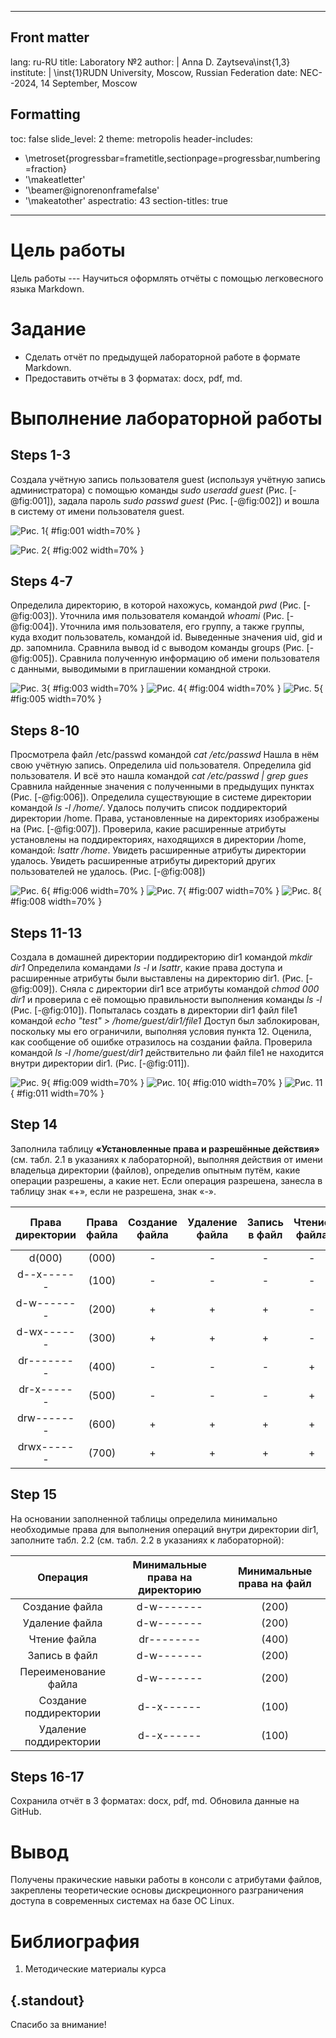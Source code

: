 
---
## Front matter
lang: ru-RU
title: Laboratory №2
author: |
	Anna D. Zaytseva\inst{1,3}
institute: |
	\inst{1}RUDN University, Moscow, Russian Federation
date: NEC--2024, 14 September, Moscow

## Formatting
toc: false
slide_level: 2
theme: metropolis
header-includes: 
 - \metroset{progressbar=frametitle,sectionpage=progressbar,numbering=fraction}
 - '\makeatletter'
 - '\beamer@ignorenonframefalse'
 - '\makeatother'
aspectratio: 43
section-titles: true
---

# Цель работы

Цель работы --- Научиться оформлять отчёты с помощью легковесного языка Markdown.

# Задание

- Сделать отчёт по предыдущей лабораторной работе в формате Markdown.
- Предоставить отчёты в 3 форматах: docx, pdf, md.

# Выполнение лабораторной работы

## Steps 1-3

Создала учётную запись пользователя guest (используя учётную запись администратора) с помощью команды *sudo useradd guest* (Рис. [-@fig:001]), задала пароль *sudo passwd guest* (Рис. [-@fig:002]) и вошла в систему от имени пользователя guest.

![Рис. 1](lab02_pictures/1.png){ #fig:001 width=70% }

![Рис. 2](lab02_pictures/2.png){ #fig:002 width=70% }

## Steps 4-7

Определила директорию, в которой нахожусь, командой *pwd* (Рис. [-@fig:003]). Уточнила имя пользователя командой *whoami* (Рис. [-@fig:004]). Уточнила имя пользователя, его группу, а также группы, куда входит пользователь, командой id. Выведенные значения uid, gid и др. запомнила. Сравнила вывод id с выводом команды groups (Рис. [-@fig:005]). Сравнила полученную информацию об имени пользователя с данными, выводимыми в приглашении командной строки.

![Рис. 3](lab02_pictures/3.png){ #fig:003 width=70% }
![Рис. 4](lab02_pictures/4.png){ #fig:004 width=70% }
![Рис. 5](lab02_pictures/5.png){ #fig:005 width=70% }

## Steps 8-10

Просмотрела файл /etc/passwd командой *cat /etc/passwd* Нашла в нём свою учётную запись. Определила uid пользователя. Определила gid пользователя. И всё это нашла командой *cat /etc/passwd | grep gues* Сравнила найденные значения с полученными в предыдущих пунктах (Рис. [-@fig:006]). Определила существующие в системе директории командой *ls -l /home/*. Удалось получить список поддиректорий директории /home. Права, установленные на директориях изображены на (Рис. [-@fig:007]). Проверила, какие расширенные атрибуты установлены на поддиректориях, находящихся в директории /home, командой: *lsattr /home*. Увидеть расширенные атрибуты директории удалось. Увидеть расширенные атрибуты директорий других пользователей не удалось. (Рис. [-@fig:008])

![Рис. 6](lab02_pictures/6.png){ #fig:006 width=70% }
![Рис. 7](lab02_pictures/7.png){ #fig:007 width=70% }
![Рис. 8](lab02_pictures/8.png){ #fig:008 width=70% }

## Steps 11-13

Создала в домашней директории поддиректорию dir1 командой *mkdir dir1*
Определила командами *ls -l* и *lsattr*, какие права доступа и расширенные атрибуты были выставлены на директорию dir1. (Рис. [-@fig:009]). Сняла с директории dir1 все атрибуты командой *chmod 000 dir1* и проверила с её помощью правильности выполнения команды *ls -l*  (Рис. [-@fig:010]). Попыталась создать в директории dir1 файл file1 командой *echo "test" > /home/guest/dir1/file1*
Доступ был заблокирован, поскольку мы его ограничили, выполняя условия пункта 12.
Оценила, как сообщение об ошибке отразилось на создании файла. Проверила командой *ls -l /home/guest/dir1* действительно ли файл file1 не находится внутри директории dir1.  (Рис. [-@fig:011]).

![Рис. 9](lab02_pictures/9.png){ #fig:009 width=70% }
![Рис. 10](lab02_pictures/10.png){ #fig:010 width=70% }
![Рис. 11](lab02_pictures/11.png){ #fig:011 width=70% }

## Step 14

Заполнила таблицу **«Установленные права и разрешённые действия»** (см. табл. 2.1 в указаниях к лабораторной), выполняя действия от имени владельца директории (файлов), определив опытным путём, какие операции разрешены, а какие нет.
Если операция разрешена, занесла в таблицу знак «+», если не разрешена, знак «-».

| **Права  директории** | **Права  файла** | **Создание  файла** | **Удаление  файла** | **Запись  в файл** | **Чтение  файла** | **Смена  директории** | **Просмотр файлов  в директории** | **Переименование  файла** | **Смена  атрибутов файла** |
|:---------------------:|:----------------:|:-------------------:|:-------------------:|:------------------:|:-----------------:|:---------------------:|:---------------------------------:|:-------------------------:|:--------------------------:|
| d(000)                |       (000)      |          -          |          -          |          -         |         -         |           -           |                 -                 |             -             |              -             |
| d--x------            |       (100)      |          -          |          -          |          -         |         -         |           +           |                 -                 |             -             |              +             |
| d-w-------            |       (200)      |          +          |          +          |          +         |         -         |           -           |                 -                 |             +             |              -             |
| d-wx------            |       (300)      |          +          |          +          |          +         |         -         |           +           |                 -                 |             +             |              +             |
| dr--------            |       (400)      |          -          |          -          |          -         |         +         |           -           |                 +                 |             -             |              -             |
| dr-x------            |       (500)      |          -          |          -          |          -         |         +         |           +           |                 +                 |             -             |              +             |
| drw-------            |       (600)      |          +          |          +          |          +         |         +         |           -           |                 +                 |             +             |              -             |
| drwx------            |       (700)      |          +          |          +          |          +         |         +         |           +           |                 +                 |             +             |              +             |

## Step 15

На основании заполненной таблицы определила минимально необходимые права для выполнения операций внутри директории dir1, заполните табл. 2.2 (см. табл. 2.2 в указаниях к лабораторной):

|      **Операция**      | **Минимальные права на директорию** | **Минимальные права на файл** |
|:----------------------:|:-----------------------------------:|:-----------------------------:|
| Создание файла         |              d-w-------             |             (200)             |
| Удаление файла         |              d-w-------             |             (200)             |
| Чтение файла           |              dr--------             |             (400)             |
| Запись в файл          |              d-w-------             |             (200)             |
| Переименование файла   |              d-w-------             |             (200)             |
| Создание поддиректории |              d--x------             |             (100)             |
| Удаление поддиректории |              d--x------             |             (100)             |

## Steps 16-17

Сохранила отчёт в 3 форматах: docx, pdf, md. Обновила данные на GitHub.

# Вывод

Получены пракические навыки работы в консоли с атрибутами файлов, закреплены теоретические основы дискреционного разграничения доступа в современных системах на базе ОС Linux.

# Библиография

1. Методические материалы курса

## {.standout}

Спасибо за внимание!
